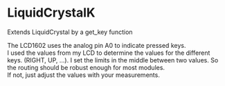 # LiquidCrystalK
Extends LiquidCrystal by a get_key function  

The LCD1602 uses the analog pin A0 to indicate pressed keys.  
I used the values from my LCD to determine the values for the different keys. (RIGHT, UP, ...). I set the limits in the middle between two values. So the routing should be robust enough for most modules.  
If not, just adjust the values with your measurements.  

